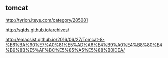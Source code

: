 

## tomcat 

http://tyrion.iteye.com/category/285081

http://sqtds.github.io/archives/

http://emacsist.github.io/2016/06/27/Tomcat-8-%E6%BA%90%E7%A0%81%E5%AD%A6%E4%B9%A0%E4%B8%80%E4%B9%8B%E5%AF%BC%E5%85%A5%E5%88%B0IDEA/